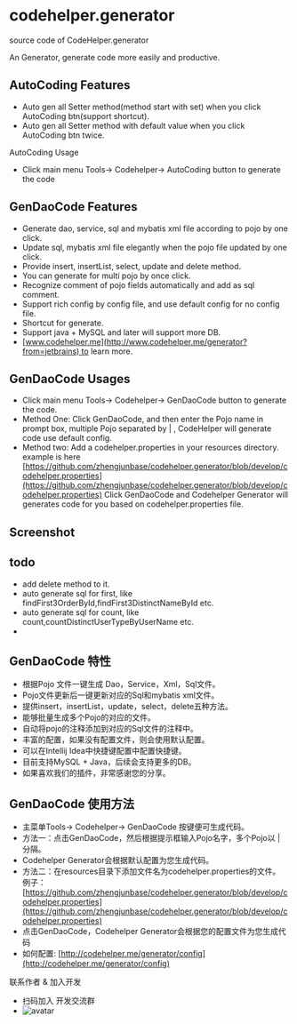 # codehelper.generator

source code of CodeHelper.generator

An Generator, generate code more easily and productive.

AutoCoding Features
----------------------------------------------------------------
- Auto gen all Setter method(method start with set) when you click AutoCoding btn(support shortcut).
- Auto gen all Setter method with default value when you click AutoCoding btn twice.

AutoCoding Usage

- Click main menu Tools-> Codehelper-> AutoCoding button to generate the code

GenDaoCode Features
--------------------------------------------------------------
- Generate dao, service, sql and mybatis xml file according to pojo by one click.
- Update sql, mybatis xml file elegantly when the pojo file updated by one click.
- Provide insert, insertList, select, update and delete method.
- You can generate for multi pojo by once click.
- Recognize comment of pojo fields automatically and add as sql comment.
- Support rich config by config file, and use default config for no config file.
- Shortcut for generate.
- Support java + MySQL and later will support more DB.
- [www.codehelper.me](http://www.codehelper.me/generator?from=jetbrains) to learn more.

GenDaoCode Usages
------------------------------------------------------------------
- Click main menu Tools-> Codehelper-> GenDaoCode button to generate the code.
- Method One: Click GenDaoCode, and then enter the Pojo name in prompt box,
  multiple Pojo separated by | , CodeHelper will generate code use default config.
- Method two: Add a codehelper.properties in your resources directory.  
  example is here [https://github.com/zhengjunbase/codehelper.generator/blob/develop/codehelper.properties](https://github.com/zhengjunbase/codehelper.generator/blob/develop/codehelper.properties)
  Click GenDaoCode and Codehelper Generator will generates code for you based on codehelper.properties file.
  
Screenshot
-----------------------------------------------------------------


todo
----------------------------------------------------------------
- add delete method to it.
- auto generate sql for first, like findFirst3OrderById,findFirst3DistinctNameById etc.
- auto generate sql for count, like count,countDistinctUserTypeByUserName etc.
- 


GenDaoCode 特性
-----------------------------------------------------------------------
- 根据Pojo 文件一键生成 Dao，Service，Xml，Sql文件。
- Pojo文件更新后一键更新对应的Sql和mybatis xml文件。
- 提供insert，insertList，update，select，delete五种方法。
- 能够批量生成多个Pojo的对应的文件。
- 自动将pojo的注释添加到对应的Sql文件的注释中。 
- 丰富的配置，如果没有配置文件，则会使用默认配置。
- 可以在Intellij Idea中快捷键配置中配置快捷键。
- 目前支持MySQL + Java，后续会支持更多的DB。
- 如果喜欢我们的插件，非常感谢您的分享。

GenDaoCode 使用方法
--------------------------------------------------------------------------
- 主菜单Tools-> Codehelper-> GenDaoCode 按键便可生成代码。
- 方法一：点击GenDaoCode，然后根据提示框输入Pojo名字，多个Pojo以 | 分隔。
- Codehelper Generator会根据默认配置为您生成代码。
- 方法二：在resources目录下添加文件名为codehelper.properties的文件。  
例子：[https://github.com/zhengjunbase/codehelper.generator/blob/develop/codehelper.properties](https://github.com/zhengjunbase/codehelper.generator/blob/develop/codehelper.properties)
- 点击GenDaoCode，Codehelper Generator会根据您的配置文件为您生成代码
- 如何配置: [http://codehelper.me/generator/config](http://codehelper.me/generator/config)

联系作者 & 加入开发

- 扫码加入 开发交流群
- ![avatar](https://raw.githubusercontent.com/zhengjunbase/codehelper.generator/master/src/main/resources/group3.jpeg )
